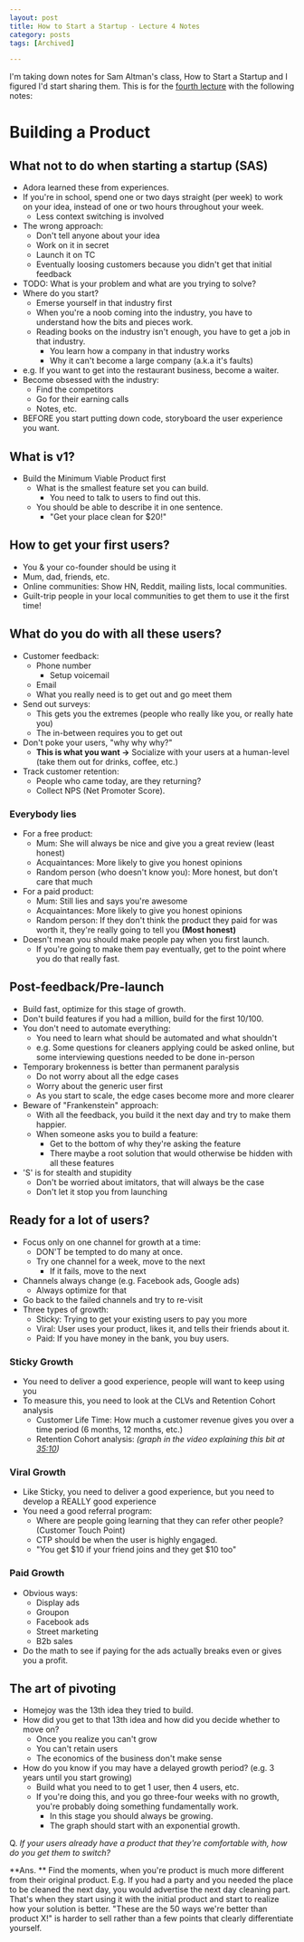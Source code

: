 ```yaml
---
layout: post
title: How to Start a Startup - Lecture 4 Notes
category: posts
tags: [Archived]

---
```


I'm taking down notes for Sam Altman's class, How to Start a Startup and I figured I'd start sharing them. This is for the [fourth lecture](https://www.youtube.com/watch?v=yP176MBG9Tk) with the following notes:

# Building a Product

## What not to do when starting a startup (SAS)
- Adora learned these from experiences.
- If you're in school, spend one or two days straight (per week) to work on your idea, instead of one or two hours throughout your week.
	- Less context switching is involved
- The wrong approach:
	- Don't tell anyone about your idea
	- Work on it in secret
	- Launch it on TC
	- Eventually loosing customers because you didn't get that initial feedback
- TODO: What is your problem and what are you trying to solve?
- Where do you start?
	- Emerse yourself in that industry first
	- When you're a noob coming into the industry, you have to understand how the bits and pieces work.
	- Reading books on the industry isn't enough, you have to get a job in that industry.
		- You learn how a company in that industry works
		- Why it can't become a large company (a.k.a it's faults)
- e.g. If you want to get into the restaurant business, become a waiter.
- Become obsessed with the industry:
	- Find the competitors
	- Go for their earning calls
	- Notes, etc.
- BEFORE you start putting down code, storyboard the user experience you want.


## What is v1?
- Build the Minimum Viable Product first
	- What is the smallest feature set you can build.
		- You need to talk to users to find out this.
	- You should be able to describe it in one sentence.
		- "Get your place clean for $20!"

## How to get your first users?
- You & your co-founder should be using it
- Mum, dad, friends, etc.
- Online communities: Show HN, Reddit, mailing lists, local communities.
- Guilt-trip people in your local communities to get them to use it the first time!

## What do you do with all these users?
- Customer feedback:
	- Phone number
		- Setup voicemail
	- Email
	- What you really need is to get out and go meet them
- Send out surveys:
	- This gets you the extremes (people who really like you, or really hate you)
	- The in-between requires you to get out
- Don't poke your users, "why why why?"
	- **This is what you want ->** Socialize with your users at a human-level (take them out for drinks, coffee, etc.)
- Track customer retention:
	- People who came today, are they returning?
	- Collect NPS (Net Promoter Score).
### Everybody lies
- For a free product:
	- Mum: She will always be nice and give you a great review (least honest)
	- Acquaintances: More likely to give you honest opinions 
	- Random person (who doesn't know you): More honest, but don't care that much
- For a paid product:
	- Mum: Still lies and says you're awesome
	- Acquaintances: More likely to give you honest opinions 
	- Random person: If they don't think the product they paid for was worth it, they're really going to tell you **(Most honest)**
- Doesn't mean you should make people pay when you first launch.
	- If you're going to make them pay eventually, get to the point where you do that really fast.

## Post-feedback/Pre-launch
- Build fast, optimize for this stage of growth.
- Don't build features if you had a million, build for the first 10/100.
- You don't need to automate everything:
	- You need to learn what should be automated and what shouldn't
	- e.g. Some questions for cleaners applying could be asked online, but some interviewing questions needed to be done in-person
- Temporary brokenness is better than permanent paralysis
	- Do not worry about all the edge cases
	- Worry about the generic user first
	- As you start to scale, the edge cases become more and more clearer
- Beware of "Frankenstein" approach:
	- With all the feedback, you build it the next day and try to make them happier.
	- When someone asks you to build a feature:
		- Get to the bottom of why they're asking the feature
		- There maybe a root solution that would otherwise be hidden with all these features
- 'S' is for stealth and stupidity
	- Don't be worried about imitators, that will always be the case
	- Don't let it stop you from launching

## Ready for a lot of users?
- Focus only on one channel for growth at a time:
	- DON'T be tempted to do many at once.
	- Try one channel for a week, move to the next
		- If it fails, move to the next
- Channels always change (e.g. Facebook ads, Google ads)
	- Always optimize for that
- Go back to the failed channels and try to re-visit
- Three types of growth:
	- Sticky: Trying to get your existing users to pay you more
	- Viral: User uses your product, likes it, and tells their friends about it.
	- Paid: If you have money in the bank, you buy users.

### Sticky Growth
- You need to deliver a good experience, people will want to keep using you
- To measure this, you need to look at the CLVs and Retention Cohort analysis
	- Customer Life Time: How much a customer revenue gives you over a time period (6 months, 12 months, etc.)
	- Retention Cohort analysis: *(graph in the video explaining this bit at [35:10](http://youtu.be/yP176MBG9Tk?t=35m10s))*

### Viral Growth
- Like Sticky, you need to deliver a good experience, but you need to develop a REALLY good experience
- You need a good referral program:
	- Where are people going learning that they can refer other people? (Customer Touch Point)
	- CTP should be when the user is highly engaged.
	- "You get \$10 if your friend joins and they get \$10 too"

### Paid Growth
- Obvious ways:
	- Display ads
	- Groupon
	- Facebook ads
	- Street marketing
	- B2b sales
- Do the math to see if paying for the ads actually breaks even or gives you a profit.

## The art of pivoting
- Homejoy was the 13th idea they tried to build.
- How did you get to that 13th idea and how did you decide whether to move on?
	- Once you realize you can't grow
	- You can't retain users
	- The economics of the business don't make sense
- How do you know if you may have a delayed growth period? (e.g. 3 years until you start growing)
	- Build what you need to to get 1 user, then 4 users, etc.
	- If you're doing this, and you go three-four weeks with no growth, you're probably doing something fundamentally work.
		- In this stage you should always be growing.
		- The graph should start with an exponential growth.

Q. *If your users already have a product that they're comfortable with, how do you get them to switch?*

**Ans. ** Find the moments, when you're product is much more different from their original product. E.g. If you had a party and you needed the place to be cleaned the next day, you would advertise the next day cleaning part. That's when they start using it with the initial product and start to realize how your solution is better.
"These are the 50 ways we're better than product X!" is harder to sell rather than a few points that clearly differentiate yourself.